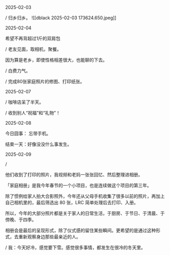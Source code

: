 2025-02-03

/ 归乡归乡。
![[dblack 2025-02-03 173624.650.jpeg]]

2025-02-04

希望不再背超过1斤的双肩包



/ 老友见面，取相机，聚餐。

因为算是老乡，即使性格相差很大，也能聊的下去。

/ 白费力气。

/ 完成80张家庭照片的修图、打印纸张。


2025-02-07

/ 咖啡店呆了半天。

/ 收到别人“祝福”和“礼物”！

2025-02-08

今日囧事： 忘带手机。

结束一天：好像没没什么事发生。

2025-02-09

/

他们收到了打印的照片，我视频和老妈一张张回忆、然后整理进相册。

「家庭相册」是我今年春节的一个小项目，也是连续做这个项目的第三年。

除了惯例给家人拍大合影照外，今年还从父母手机收集了很多以前的照片，再加上自己相机里的，最后筛选出 80 张，LRC 简单处理后去打印、入册。

所以，今年的大部分照片都是关于家人的日常生活，于厨房、于节日、于清晨、于傍晚、于四季。

相册会是最后的呈现形式，除了仪式感的留住某些瞬间。更希望的是通过这种形式，去重新观察身边那些最亲近的人。

/ 我：今天好冷，感觉要下雪。感觉很多事情，都发生在很冷的冬天里。
